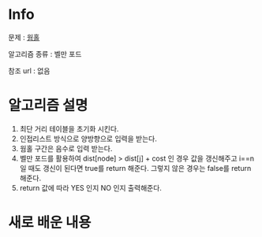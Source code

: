 # Info

문제 : [웜홀](https://www.acmicpc.net/problem/1865)

알고리즘 종류 : 벨만 포드

참조 url : 없음

# 알고리즘 설명
1. 최단 거리 테이블을 초기화 시킨다.
2. 인접리스트 방식으로 양방향으로 입력을 받는다.
3. 웜홀 구간은 음수로 입력 받는다.
4. 벨만 포드를 활용하여 dist[node] > dist[j] + cost 인 경우 값을 갱신해주고 i==n 일 때도 갱신이 된다면 true를 return 해준다. 그렇지 않은 경우는 false를 return해준다.
5. return 값에 따라 YES 인지 NO 인지 출력해준다.

# 새로 배운 내용
